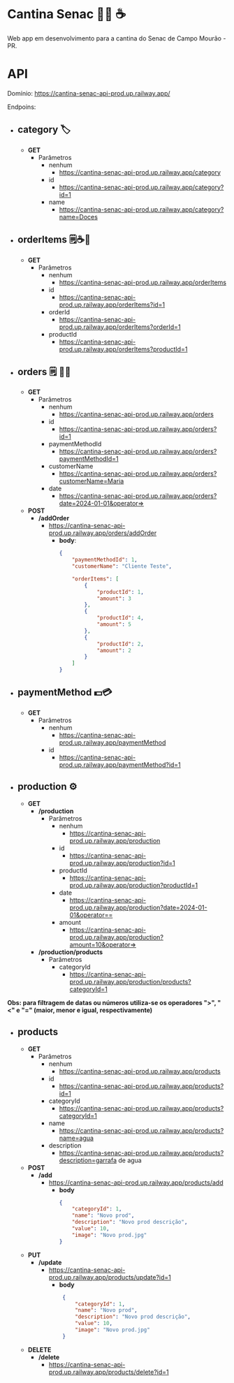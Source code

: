 # Cantina Senac 🍩🍰 ☕
Web app em desenvolvimento para a cantina do Senac de Campo Mourão - PR.

# API
Domínio: https://cantina-senac-api-prod.up.railway.app/

Endpoins:
- ## category 🏷️
    - **GET**
      - Parâmetros
        - nenhum
          - https://cantina-senac-api-prod.up.railway.app/category
        - id
          - https://cantina-senac-api-prod.up.railway.app/category?id=1
        - name
          - https://cantina-senac-api-prod.up.railway.app/category?name=Doces
- ## orderItems 🗒️☕🍰
    - **GET**
      - Parâmetros
        - nenhum
          - https://cantina-senac-api-prod.up.railway.app/orderItems
        - id
          - https://cantina-senac-api-prod.up.railway.app/orderItems?id=1
        - orderId
          - https://cantina-senac-api-prod.up.railway.app/orderItems?orderId=1
        - productId
          - https://cantina-senac-api-prod.up.railway.app/orderItems?productId=1
- ## orders 🗒️ ✍🏻
    - **GET**
        - Parâmetros
            - nenhum
                - https://cantina-senac-api-prod.up.railway.app/orders
            - id
                - https://cantina-senac-api-prod.up.railway.app/orders?id=1
            - paymentMethodId
                - https://cantina-senac-api-prod.up.railway.app/orders?paymentMethodId=1
            - customerName
                - https://cantina-senac-api-prod.up.railway.app/orders?customerName=Maria
            - date
                - https://cantina-senac-api-prod.up.railway.app/orders?date=2024-01-01&operator=>
    - **POST**
        - **/addOrder**
            - https://cantina-senac-api-prod.up.railway.app/orders/addOrder
                - **body**:
                    ```json
                    {
                        "paymentMethodId": 1,
                        "customerName": "Cliente Teste",
                    
                        "orderItems": [
                            {
                                "productId": 1,
                                "amount": 3
                            },
                            {
                                "productId": 4,
                                "amount": 5
                            },
                            {
                                "productId": 2,
                                "amount": 2
                            }
                        ]
                    }
                    ```
-  ## paymentMethod 💵💳
    - **GET**
        - Parâmetros
            - nenhum
                - https://cantina-senac-api-prod.up.railway.app/paymentMethod
            - id
                - https://cantina-senac-api-prod.up.railway.app/paymentMethod?id=1
-  ## production ⚙️
    - **GET**
        - **/production**
            - Parâmetros
                - nenhum
                    - https://cantina-senac-api-prod.up.railway.app/production
                - id
                    - https://cantina-senac-api-prod.up.railway.app/production?id=1
                - productId
                    - https://cantina-senac-api-prod.up.railway.app/production?productId=1
                - date
                    - https://cantina-senac-api-prod.up.railway.app/production?date=2024-01-01&operator==
                - amount
                    - https://cantina-senac-api-prod.up.railway.app/production?amount=10&operator=>
        - **/production/products**
            - Parâmetros
                - categoryId
                    - https://cantina-senac-api-prod.up.railway.app/production/products?categoryId=1   

 **Obs: para filtragem de datas ou números utiliza-se os operadores **">"**, **"<"** e **"="** (maior, menor e igual, respectivamente)**

- ## products
    - **GET**
        - Parâmetros
            - nenhum
                - https://cantina-senac-api-prod.up.railway.app/products
            - id
                - https://cantina-senac-api-prod.up.railway.app/products?id=1
            - categoryId
                - https://cantina-senac-api-prod.up.railway.app/products?categoryId=1
            - name
                - https://cantina-senac-api-prod.up.railway.app/products?name=agua
            - description
                - https://cantina-senac-api-prod.up.railway.app/products?description=garrafa de agua
    - **POST**
        - **/add**
            - https://cantina-senac-api-prod.up.railway.app/products/add
                - **body** 
                    ```json
                    {
                        "categoryId": 1,
                        "name": "Novo prod",
                        "description": "Novo prod descrição",
                        "value": 10,
                        "image": "Novo prod.jpg"
                    }
                    ```
    - **PUT**
        - **/update**
            - https://cantina-senac-api-prod.up.railway.app/products/update?id=1
                - **body**
                   ```json
                    {
                        "categoryId": 1,
                        "name": "Novo prod",
                        "description": "Novo prod descrição",
                        "value": 10,
                        "image": "Novo prod.jpg"
                    }
                    ```
    - **DELETE**
        - **/delete**
            - https://cantina-senac-api-prod.up.railway.app/products/delete?id=1
